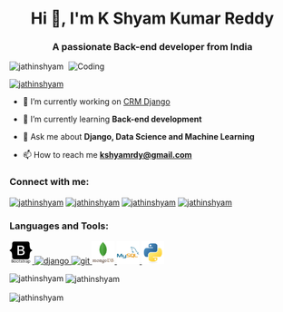 
<h1 align="center">Hi 👋, I'm K Shyam Kumar Reddy</h1>
<h3 align="center">A passionate Back-end developer from India</h3>
<img align="right" alt="Coding" width="400" src="https://cdn.dribbble.com/users/1162077/screenshots/3848914/programmer.gif">
<p align="left"> <img src="https://komarev.com/ghpvc/?username=jathinshyam&label=Profile%20views&color=0e75b6&style=flat" alt="jathinshyam" /> </p>

<p align="left"> <a href="https://twitter.com/jathinshyam" target="blank"><img src="https://img.shields.io/twitter/follow/jathinshyam?logo=twitter&style=for-the-badge" alt="jathinshyam" /></a> </p>

- 🔭 I’m currently working on [CRM Django](https://github.com/JathinShyam/CRM-Django)

- 🌱 I’m currently learning **Back-end development**

- 💬 Ask me about **Django, Data Science and Machine Learning**

- 📫 How to reach me **kshyamrdy@gmail.com**

<h3 align="left">Connect with me:</h3>
<p align="left">
<a href="https://twitter.com/jathinshyam" target="blank"><img align="center" src="https://raw.githubusercontent.com/rahuldkjain/github-profile-readme-generator/master/src/images/icons/Social/twitter.svg" alt="jathinshyam" height="30" width="40" /></a>
<a href="https://linkedin.com/in/jathinshyam" target="blank"><img align="center" src="https://raw.githubusercontent.com/rahuldkjain/github-profile-readme-generator/master/src/images/icons/Social/linked-in-alt.svg" alt="jathinshyam" height="30" width="40" /></a>
<a href="https://instagram.com/jathinshyam" target="blank"><img align="center" src="https://raw.githubusercontent.com/rahuldkjain/github-profile-readme-generator/master/src/images/icons/Social/instagram.svg" alt="jathinshyam" height="30" width="40" /></a>
<a href="https://www.leetcode.com/jathinshyam" target="blank"><img align="center" src="https://raw.githubusercontent.com/rahuldkjain/github-profile-readme-generator/master/src/images/icons/Social/leet-code.svg" alt="jathinshyam" height="30" width="40" /></a>
</p>

<h3 align="left">Languages and Tools:</h3>
<p align="left"> <a href="https://getbootstrap.com" target="_blank" rel="noreferrer"> <img src="https://raw.githubusercontent.com/devicons/devicon/master/icons/bootstrap/bootstrap-plain-wordmark.svg" alt="bootstrap" width="40" height="40"/> </a> <a href="https://www.djangoproject.com/" target="_blank" rel="noreferrer"> <img src="https://cdn.worldvectorlogo.com/logos/django.svg" alt="django" width="40" height="40"/> </a> <a href="https://git-scm.com/" target="_blank" rel="noreferrer"> <img src="https://www.vectorlogo.zone/logos/git-scm/git-scm-icon.svg" alt="git" width="40" height="40"/> </a> <a href="https://www.mongodb.com/" target="_blank" rel="noreferrer"> <img src="https://raw.githubusercontent.com/devicons/devicon/master/icons/mongodb/mongodb-original-wordmark.svg" alt="mongodb" width="40" height="40"/> </a> <a href="https://www.mysql.com/" target="_blank" rel="noreferrer"> <img src="https://raw.githubusercontent.com/devicons/devicon/master/icons/mysql/mysql-original-wordmark.svg" alt="mysql" width="40" height="40"/> </a> <a href="https://www.python.org" target="_blank" rel="noreferrer"> <img src="https://raw.githubusercontent.com/devicons/devicon/master/icons/python/python-original.svg" alt="python" width="40" height="40"/> </a> </p>

<p><img align="left" src="https://github-readme-stats.vercel.app/api/top-langs?username=jathinshyam&show_icons=true&locale=en&layout=compact" alt="jathinshyam" /></p>

<p>&nbsp;<img align="center" src="https://github-readme-stats.vercel.app/api?username=jathinshyam&show_icons=true&locale=en" alt="jathinshyam" /></p>

<p><img align="center" src="https://github-readme-streak-stats.herokuapp.com/?user=jathinshyam&" alt="jathinshyam" /></p>
